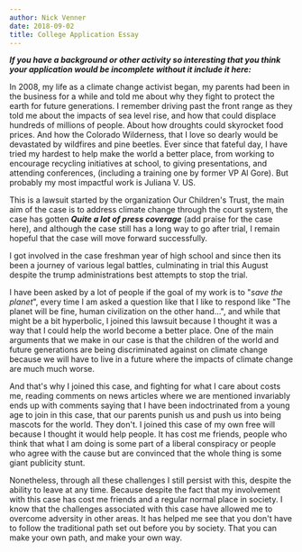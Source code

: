 ```yaml
---
author: Nick Venner
date: 2018-09-02
title: College Application Essay
---
```

***If you have a background or other activity so interesting that you think your application would be incomplete without it include it here:***

In 2008, my life as a climate change activist began, my parents had been in the business for a while and told me about why they fight to protect the earth for future generations. I remember driving past the front range as they told me about the impacts of sea level rise, and how that could displace hundreds of millions of people. About how droughts could skyrocket food prices. And how the Colorado Wilderness, that I love so dearly would be devastated by wildfires and pine beetles. Ever since that fateful day, I have tried my hardest to help make the world a better place, from working to encourage recycling initiatives at school, to giving presentations, and attending conferences, (including a training one by former VP Al Gore). But probably my most impactful work is Juliana V. US.

This is a lawsuit started by the organization Our Children's Trust, the main aim of the case is to address climate change through the court system, the case has gotten ***Quite a lot of press coverage*** (add praise for the case here), and although the case still has a long way to go after trial, I remain hopeful that the case will move forward successfully.

I got involved in the case freshman year of high school and since then its been a journey of various legal battles, culminating in trial this August despite the trump administrations best attempts to stop the trial.

I have been asked by a lot of people if the goal of my work is to "*save the planet*", every time I am asked a question like that I like to respond like "The planet will be fine, human civilization on the other hand...", and while that might be a bit hyperbolic, I joined this lawsuit because I thought it was a way that I could help the world become a better place. One of the main arguments that we make in our case is that the children of the world and future generations are being discriminated against on climate change because we will have to live in a future where the impacts of climate change are much much worse.

And that's why I joined this case, and fighting for what I care about costs me, reading comments on news articles where we are mentioned invariably ends up with comments saying that I have been indoctrinated from a young age to join in this case, that our parents punish us and push us into being mascots for the world. They don't. I joined this case of my own free will because I thought it would help people. It has cost me friends, people who think that what I am doing is some part of a liberal conspiracy or people who agree with the cause but are convinced that the whole thing is some giant publicity stunt.

Nonetheless, through all these challenges I still persist with this, despite the ability to leave at any time. Because despite the fact that my involvement with this case has cost me friends and a regular normal place in society. I know that the challenges associated with this case have allowed me to overcome adversity in other areas. It has helped me see that you don't have to follow the traditional path set out before you by society. That you can make your own path, and make your own way.

